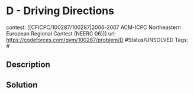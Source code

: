 # D - Driving Directions

contest: [[CFICPC/100287/100287|2006-2007 ACM-ICPC Northeastern European Regional Contest (NEERC 06)]]
url: https://codeforces.com/gym/100287/problem/D
#Status/UNSOLVED
Tags: #

## Description

## Solution

